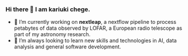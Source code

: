 ### Hi there 👋 I am **kariuki chege**.
- 🔭 I’m currently working on **nextleap**, a nextflow pipeline to process petabytes of data observed by LOFAR, a European radio telescope as part of my astronomy research.
- 🌱 I’m always looking to learn new skills and technologies in AI, data analysis and general software development.
<!--
- 👯 I’m looking to collaborate on ...
- 🤔 I’m looking for help with ...
- 💬 Ask me about ...
- 📫 How to reach me: ...
- 😄 Pronouns: ...
- ⚡ Fun fact: ...
-->
